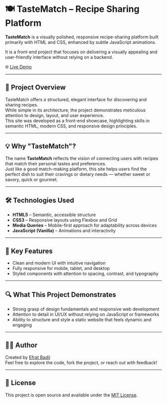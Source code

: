 # 🍽️ TasteMatch – Recipe Sharing Platform

**TasteMatch** is a visually polished, responsive recipe-sharing platform built primarily with HTML and CSS, enhanced by subtle JavaScript animations.

It is a front-end project that focuses on delivering a visually appealing and user-friendly interface without relying on a backend.

🌐 [Live Demo](https://efrat-dev.github.io/tastematch-recipe-sharing-platform/)

---

## 🎯 Project Overview

TasteMatch offers a structured, elegant interface for discovering and sharing recipes.  
While simple in its architecture, the project demonstrates meticulous attention to design, layout, and user experience.  
This site was developed as a front-end showcase, highlighting skills in semantic HTML, modern CSS, and responsive design principles.

---

## 💡 Why "TasteMatch"?

The name **TasteMatch** reflects the vision of connecting users with recipes that match their personal tastes and preferences.  
Just like a good match-making platform, this site helps users find the perfect dish to suit their cravings or dietary needs — whether sweet or savory, quick or gourmet.

---

## 🛠️ Technologies Used

- **HTML5** – Semantic, accessible structure
- **CSS3** – Responsive layouts using Flexbox and Grid
- **Media Queries** – Mobile-first approach for adaptability across devices
- **JavaScript (Vanilla)** – Animations and interactivity

---

## 📌 Key Features

- Clean and modern UI with intuitive navigation
- Fully responsive for mobile, tablet, and desktop
- Styled components with attention to spacing, contrast, and typography

---

## 🔍 What This Project Demonstrates

- Strong grasp of design fundamentals and responsive web development
- Attention to detail in UI/UX without relying on JavaScript or frameworks
- Ability to structure and style a static website that feels dynamic and engaging

---

## 👩‍💻 Author

Created by [Efrat Badil](https://github.com/efrat-dev)  
Feel free to explore the code, fork the project, or reach out with feedback!

---

## 📄 License

This project is open source and available under the [MIT License](LICENSE).
